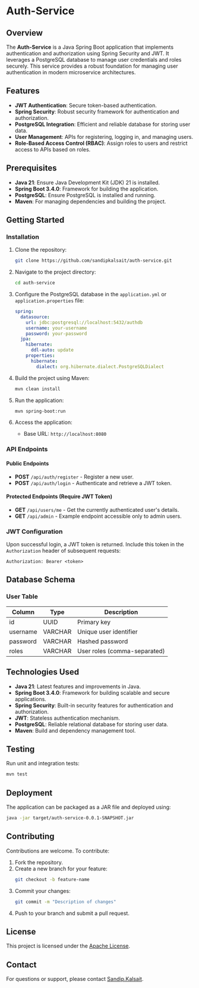 
# Auth-Service

## Overview
The **Auth-Service** is a Java Spring Boot application that implements authentication and authorization using Spring Security and JWT. It leverages a PostgreSQL database to manage user credentials and roles securely. This service provides a robust foundation for managing user authentication in modern microservice architectures.

## Features
- **JWT Authentication**: Secure token-based authentication.
- **Spring Security**: Robust security framework for authentication and authorization.
- **PostgreSQL Integration**: Efficient and reliable database for storing user data.
- **User Management**: APIs for registering, logging in, and managing users.
- **Role-Based Access Control (RBAC)**: Assign roles to users and restrict access to APIs based on roles.

## Prerequisites
- **Java 21**: Ensure Java Development Kit (JDK) 21 is installed.
- **Spring Boot 3.4.0**: Framework for building the application.
- **PostgreSQL**: Ensure PostgreSQL is installed and running.
- **Maven**: For managing dependencies and building the project.

## Getting Started

### Installation

1. Clone the repository:
   ```bash
   git clone https://github.com/sandipkalsait/auth-service.git
   ```

2. Navigate to the project directory:
   ```bash
   cd auth-service
   ```

3. Configure the PostgreSQL database in the `application.yml` or `application.properties` file:
   ```yaml
   spring:
     datasource:
       url: jdbc:postgresql://localhost:5432/authdb
       username: your-username
       password: your-password
     jpa:
       hibernate:
         ddl-auto: update
       properties:
         hibernate:
           dialect: org.hibernate.dialect.PostgreSQLDialect
   ```

4. Build the project using Maven:
   ```bash
   mvn clean install
   ```

5. Run the application:
   ```bash
   mvn spring-boot:run
   ```

6. Access the application:
   - Base URL: `http://localhost:8080`

### API Endpoints

#### Public Endpoints
- **POST** `/api/auth/register` - Register a new user.
- **POST** `/api/auth/login` - Authenticate and retrieve a JWT token.

#### Protected Endpoints (Require JWT Token)
- **GET** `/api/users/me` - Get the currently authenticated user's details.
- **GET** `/api/admin` - Example endpoint accessible only to admin users.

### JWT Configuration
Upon successful login, a JWT token is returned. Include this token in the `Authorization` header of subsequent requests:
```
Authorization: Bearer <token>
```

## Database Schema
### User Table
| Column       | Type        | Description           |
|--------------|-------------|-----------------------|
| id           | UUID        | Primary key           |
| username     | VARCHAR     | Unique user identifier|
| password     | VARCHAR     | Hashed password       |
| roles        | VARCHAR     | User roles (comma-separated)|

## Technologies Used
- **Java 21**: Latest features and improvements in Java.
- **Spring Boot 3.4.0**: Framework for building scalable and secure applications.
- **Spring Security**: Built-in security features for authentication and authorization.
- **JWT**: Stateless authentication mechanism.
- **PostgreSQL**: Reliable relational database for storing user data.
- **Maven**: Build and dependency management tool.

## Testing
Run unit and integration tests:
```bash
mvn test
```

## Deployment
The application can be packaged as a JAR file and deployed using:
```bash
java -jar target/auth-service-0.0.1-SNAPSHOT.jar
```

## Contributing
Contributions are welcome. To contribute:
1. Fork the repository.
2. Create a new branch for your feature:
   ```bash
   git checkout -b feature-name
   ```
3. Commit your changes:
   ```bash
   git commit -m "Description of changes"
   ```
4. Push to your branch and submit a pull request.

## License
This project is licensed under the [Apache License](LICENSE).

## Contact
For questions or support, please contact [Sandip.Kalsait](mailto:kalsaitsandip91@gmail.com).
